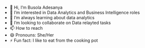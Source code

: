 - 👋 Hi, I’m Busola Adesanya
- 👀 I’m interested in  Data Analytics and Business Intelligence roles
- 🌱 I’m always learning about data analytics
- 💞️ I’m looking to collaborate on Data relayted tasks
- 📫 How to reach 
- 😄 Pronouns: She/Her
- ⚡ Fun fact: I like to eat from the cooking pot

<!---
BusolAde24/BusolAde24 is a ✨ special ✨ repository because its `README.md` (this file) appears on your GitHub profile.
You can click the Preview link to take a look at your changes.
--->
